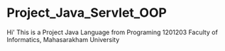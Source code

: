 # Project_Java_Servlet_OOP
Hi' This is a Project Java Language from Programing 1201203 Faculty of Informatics, Mahasarakham University
